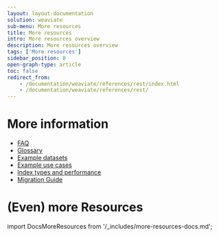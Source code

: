 ```yaml
---
layout: layout-documentation
solution: weaviate
sub-menu: More resources
title: More resources
intro: More resources overview
description: More resources overview
tags: ['More resources']
sidebar_position: 0
open-graph-type: article
toc: false
redirect_from:
    - /documentation/weaviate/references/rest/index.html
    - /documentation/weaviate/references/rest/
---
```


# More information

- [FAQ](./faq.md)
- [Glossary](./glossary.md)
- [Example datasets](./example-datasets.md)
- [Example use cases](./example-use-cases.md)
- [Index types and performance](./performance.md)
- [Migration Guide](./migration-guide.md)
<!-- - [Deprecation messages](./_deprecation-messages.md) -->

# (Even) more Resources

import DocsMoreResources from '/_includes/more-resources-docs.md';

<DocsMoreResources />